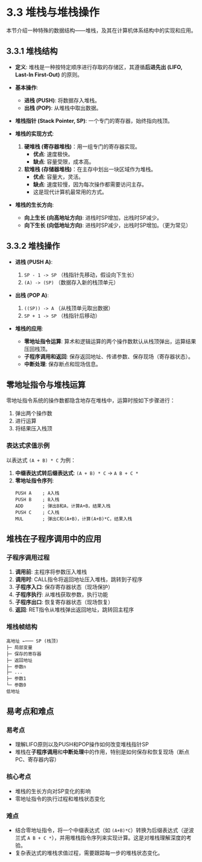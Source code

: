 # 3.3 堆栈与堆栈操作

本节介绍一种特殊的数据结构——堆栈，及其在计算机体系结构中的实现和应用。

## 3.3.1 堆栈结构

*   **定义**: 堆栈是一种按特定顺序进行存取的存储区，其遵循**后进先出 (LIFO, Last-In First-Out)** 的原则。
*   **基本操作**:
    *   **进栈 (PUSH)**: 将数据存入堆栈。
    *   **出栈 (POP)**: 从堆栈中取出数据。
*   **堆栈指针 (Stack Pointer, SP)**: 一个专门的寄存器，始终指向栈顶。

*   **堆栈的实现方式**:
    1.  **硬堆栈 (寄存器堆栈)**：用一组专门的寄存器实现。
        *   **优点**: 速度极快。
        *   **缺点**: 容量受限，成本高。
    2.  **软堆栈 (存储器堆栈)**：在主存中划出一块区域作为堆栈。
        *   **优点**: 容量大，灵活。
        *   **缺点**: 速度较慢，因为每次操作都需要访问主存。
        *   这是现代计算机最常用的方式。

*   **堆栈的生长方向**:
    *   **向上生长 (向高地址方向)**: 进栈时SP增加，出栈时SP减少。
    *   **向下生长 (向低地址方向)**: 进栈时SP减少，出栈时SP增加。（更为常见）

## 3.3.2 堆栈操作

*   **进栈 (PUSH A)**:
    1.  `SP - 1 -> SP` （栈指针先移动，假设向下生长）
    2.  `(A) -> (SP)` （数据存入新的栈顶单元）

*   **出栈 (POP A)**:
    1.  `((SP)) -> A` （从栈顶单元取出数据）
    2.  `SP + 1 -> SP` （栈指针后移动）

*   **堆栈的应用**:
    *   **零地址指令运算**: 算术和逻辑运算的两个操作数默认从栈顶弹出，运算结果压回栈顶。
    *   **子程序调用和返回**: 保存返回地址、传递参数、保存现场（寄存器状态）。
    *   **中断处理**: 保存断点和现场信息。

## 零地址指令与堆栈运算

零地址指令系统的操作数都隐含地存在堆栈中，运算时按如下步骤进行：

1. 弹出两个操作数
2. 进行运算
3. 将结果压入栈顶

### 表达式求值示例

以表达式 `(A + B) * C` 为例：

1. **中缀表达式转后缀表达式**: `(A + B) * C` → `A B + C *`
2. **零地址指令序列**:
   ```
   PUSH A    ; A入栈
   PUSH B    ; B入栈
   ADD       ; 弹出B和A，计算A+B，结果入栈
   PUSH C    ; C入栈
   MUL       ; 弹出C和(A+B)，计算(A+B)*C，结果入栈
   ```

## 堆栈在子程序调用中的应用

### 子程序调用过程

1. **调用前**: 主程序将参数压入堆栈
2. **调用时**: CALL指令将返回地址压入堆栈，跳转到子程序
3. **子程序入口**: 保存寄存器状态（现场保护）
4. **子程序执行**: 从堆栈获取参数，执行功能
5. **子程序出口**: 恢复寄存器状态（现场恢复）
6. **返回**: RET指令从堆栈弹出返回地址，跳转回主程序

### 堆栈帧结构

```
高地址 ←─── SP (栈顶)
├─ 局部变量
├─ 保存的寄存器
├─ 返回地址
├─ 参数n
├─ ...
├─ 参数1
└─ 参数0
低地址
```

## 易考点和难点

### 易考点
*   理解LIFO原则以及PUSH和POP操作如何改变堆栈指针SP
*   堆栈在**子程序调用**和**中断处理**中的作用，特别是如何保存和恢复现场（断点PC、寄存器内容）

### 核心考点
*   堆栈的生长方向对SP变化的影响
*   零地址指令的执行过程和堆栈状态变化

### 难点
*   结合零地址指令，将一个中缀表达式（如 `(A+B)*C`）转换为后缀表达式（逆波兰式 `A B + C *`），并用堆栈指令序列来实现计算。这是对堆栈理解深度的考验。
*   复杂表达式的堆栈求值过程，需要跟踪每一步的堆栈状态变化。